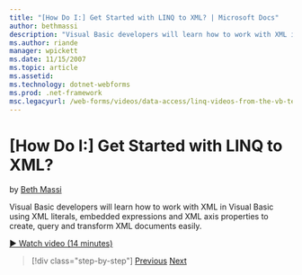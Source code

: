 ```yaml
---
title: "[How Do I:] Get Started with LINQ to XML? | Microsoft Docs"
author: bethmassi
description: "Visual Basic developers will learn how to work with XML in Visual Basic using XML literals, embedded expressions and XML axis properties to create, query and..."
ms.author: riande
manager: wpickett
ms.date: 11/15/2007
ms.topic: article
ms.assetid: 
ms.technology: dotnet-webforms
ms.prod: .net-framework
msc.legacyurl: /web-forms/videos/data-access/linq-videos-from-the-vb-team/how-do-i-get-started-with-linq-to-xml
---
```

[How Do I:] Get Started with LINQ to XML?
====================
by [Beth Massi](https://github.com/bethmassi)

Visual Basic developers will learn how to work with XML in Visual Basic using XML literals, embedded expressions and XML axis properties to create, query and transform XML documents easily.

[&#9654; Watch video (14 minutes)](https://channel9.msdn.com/Blogs/ASP-NET-Site-Videos/how-do-i-get-started-with-linq-to-xml)

>[!div class="step-by-step"] [Previous](how-do-i-upgrade-visual-basic-projects-to-enable-linq.md) [Next](how-do-i-enable-xml-intellisense-and-use-xml-namespaces.md)